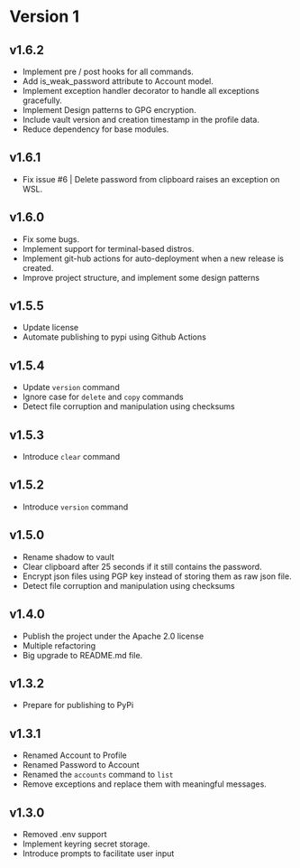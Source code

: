 # Version 1

## v1.6.2
- Implement pre / post hooks for all commands.
- Add is_weak_password attribute to Account model.
- Implement exception handler decorator to handle all exceptions gracefully.
- Implement Design patterns to GPG encryption.
- Include vault version and creation timestamp in the profile data.
- Reduce dependency for base modules.

## v1.6.1
- Fix issue #6 | Delete password from clipboard raises an exception on WSL.

## v1.6.0
- Fix some bugs.
- Implement support for terminal-based distros.
- Implement git-hub actions for auto-deployment when a new release is created.
- Improve project structure, and implement some design patterns

## v1.5.5
- Update license
- Automate publishing to pypi using Github Actions

## v1.5.4
- Update `version` command
- Ignore case for `delete` and `copy` commands
- Detect file corruption and manipulation using checksums

## v1.5.3
- Introduce `clear` command

## v1.5.2
- Introduce `version` command

## v1.5.0
- Rename shadow to vault
- Clear clipboard after 25 seconds if it still contains the password.
- Encrypt json files using PGP key instead of storing them as raw json file.
- Detect file corruption and manipulation using checksums

## v1.4.0
- Publish the project under the Apache 2.0 license
- Multiple refactoring
- Big upgrade to README.md file.

## v1.3.2
- Prepare for publishing to PyPi

## v1.3.1
- Renamed Account to Profile
- Renamed Password to Account
- Renamed the `accounts` command to `list`
- Remove exceptions and replace them with meaningful messages.

## v1.3.0
- Removed .env support
- Implement keyring secret storage.
- Introduce prompts to facilitate user input
